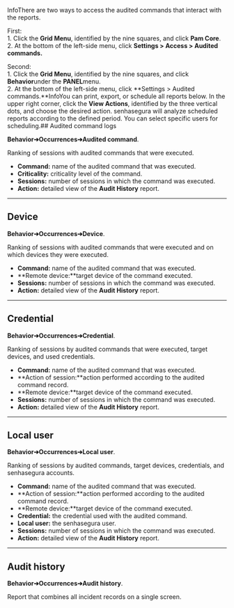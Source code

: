 InfoThere are two ways to access the audited commands that interact with the reports.  
  
First:  
1\. Click the **Grid Menu**, identified by the nine squares, and click **Pam Core**.  
2\. At the bottom of the left\-side menu, click **Settings \> Access \> Audited commands.**  
  
Second:  
1\. Click the **Grid Menu**, identified by the nine squares, and click **Behavior**under the **PANEL**menu.  
2\. At the bottom of the left\-side menu, click **Settings \> Audited commands.**InfoYou can print, export, or schedule all reports below. In the upper right corner, click the **View Actions**, identified by the three vertical dots, and choose the desired action. senhasegura will analyze scheduled reports according to the defined period. You can select specific users for scheduling.## Audited command logs

**Behavior➔Occurrences➔Audited command**.

Ranking of sessions with audited commands that were executed.

* **Command:** name of the audited command that was executed.
* **Criticality:** criticality level of the command.
* **Sessions:** number of sessions in which the command was executed.
* **Action:** detailed view of the **Audit History** report.



---

## Device

**Behavior➔Occurrences➔Device**.

Ranking of sessions with audited commands that were executed and on which devices they were executed.

* **Command:** name of the audited command that was executed.
* **Remote device:**target device of the command executed.
* **Sessions:** number of sessions in which the command was executed.
* **Action:** detailed view of the **Audit History** report.



---

## Credential

**Behavior➔Occurrences➔Credential**.

Ranking of sessions by audited commands that were executed, target devices, and used credentials.

* **Command:** name of the audited command that was executed.
* **Action of session:**action performed according to the audited command record.
* **Remote device:**target device of the command executed.
* **Sessions:** number of sessions in which the command was executed.
* **Action:** detailed view of the **Audit History** report.



---

## Local user

**Behavior➔Occurrences➔Local user**.

Ranking of sessions by audited commands, target devices, credentials, and senhasegura accounts.

* **Command:** name of the audited command that was executed.
* **Action of session:**action performed according to the audited command record.
* **Remote device:**target device of the command executed.
* **Credential:** the credential used with the audited command.
* **Local user:** the senhasegura user.
* **Sessions:** number of sessions in which the command was executed.
* **Action:** detailed view of the **Audit History** report.



---

## Audit history

**Behavior➔Occurrences➔Audit history**.

Report that combines all incident records on a single screen.

